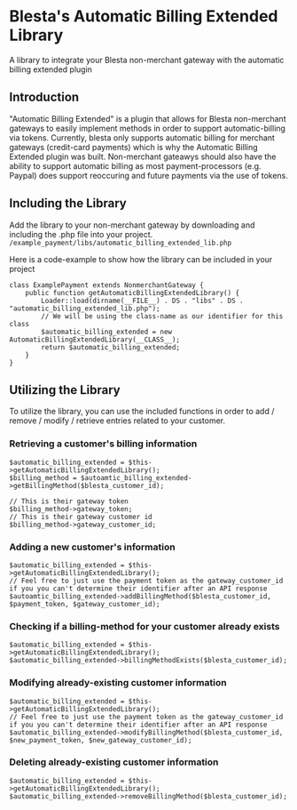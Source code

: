 # Blesta's Automatic Billing Extended Library
A library to integrate your Blesta non-merchant gateway with the automatic billing extended plugin

## Introduction
"Automatic Billing Extended" is a plugin that allows for Blesta non-merchant gateways to easily implement methods in order to support automatic-billing via tokens.
Currently, blesta only supports automatic billing for merchant gateways (credit-card payments) which is why the Automatic Billing Extended plugin was built.
Non-merchant gateawys should also have the ability to support automatic billing as most payment-processors (e.g. Paypal) does support reoccuring and future payments via the use of tokens.

## Including the Library
Add the library to your non-merchant gateway by downloading and including the .php file into your project.
` /example_payment/libs/automatic_billing_extended_lib.php `

Here is a code-example to show how the library can be included in your project
```
class ExamplePayment extends NonmerchantGateway {
    public function getAutomaticBillingExtendedLibrary() {
        Loader::load(dirname(__FILE__) . DS . "libs" . DS . "automatic_billing_extended_lib.php");
        // We will be using the class-name as our identifier for this class
        $automatic_billing_extended = new AutomaticBillingExtendedLibrary(__CLASS__);
        return $automatic_billing_extended;
    }
}
```

## Utilizing the Library ##
To utilize the library, you can use the included functions in order to add / remove / modify / retrieve entries related to your customer.

### Retrieving a customer's billing information ###
```
$automatic_billing_extended = $this->getAutomaticBillingExtendedLibrary();
$billing_method = $autoamtic_billing_extended->getBillingMethod($blesta_customer_id);

// This is their gateway token
$billing_method->gateway_token;
// This is their gateway customer id
$billing_method->gateway_customer_id;
```

### Adding a new customer's information ###
```
$automatic_billing_extended = $this->getAutomaticBillingExtendedLibrary();
// Feel free to just use the payment token as the gateway_customer_id if you you can't determine their identifier after an API response
$autoamtic_billing_extended->addBillingMethod($blesta_customer_id, $payment_token, $gateway_customer_id);
```

### Checking if a billing-method for your customer already exists ###
```
$automatic_billing_extended = $this->getAutomaticBillingExtendedLibrary();
$automatic_billing_extended->billingMethodExists($blesta_customer_id);
```

### Modifying already-existing customer information ###
```
$automatic_billing_extended = $this->getAutomaticBillingExtendedLibrary();
// Feel free to just use the payment token as the gateway_customer_id if you you can't determine their identifier after an API response
$automatic_billing_extended->modifyBillingMethod($blesta_customer_id, $new_payment_token, $new_gateway_customer_id);
```

### Deleting already-existing customer information ###
```
$automatic_billing_extended = $this->getAutomaticBillingExtendedLibrary();
$automatic_billing_extended->removeBillingMethod($blesta_customer_id);
```
